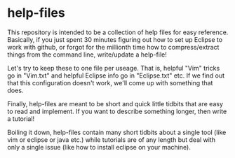 help-files
==========

This repository is intended to be a collection of help files for easy reference.  Basically, if you just spent 30 minutes figuring out how to set up Eclipse to work with github, or forgot for the millionth time how to compress/extract things from the command line, write/update a help-file!

Let's try to keep these to one file per useage.  That is, helpful "Vim" tricks go in "Vim.txt" and helpful Eclipse info go in "Eclipse.txt" etc.  If we find out that this configuration doesn't work, we'll come up with something that does.

Finally, help-files are meant to be short and quick little tidbits that are easy to read and implement.  If you want to describe something longer, then write a tutorial!  

Boiling it down, help-files contain many short tidbits about a single tool (like vim or eclipse or java etc.) while tutorials are of any length but deal with only a single issue (like how to install eclipse on your machine).



